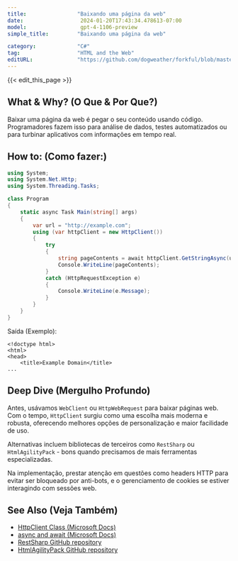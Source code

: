 ```yaml
---
title:                "Baixando uma página da web"
date:                  2024-01-20T17:43:34.478613-07:00
model:                 gpt-4-1106-preview
simple_title:         "Baixando uma página da web"

category:             "C#"
tag:                  "HTML and the Web"
editURL:              "https://github.com/dogweather/forkful/blob/master/content/pt/c-sharp/downloading-a-web-page.md"
---
```


{{< edit_this_page >}}

## What & Why? (O Que & Por Que?)
Baixar uma página da web é pegar o seu conteúdo usando código. Programadores fazem isso para análise de dados, testes automatizados ou para turbinar aplicativos com informações em tempo real.

## How to: (Como fazer:)
```C#
using System;
using System.Net.Http;
using System.Threading.Tasks;

class Program
{
    static async Task Main(string[] args)
    {
        var url = "http://example.com";
        using (var httpClient = new HttpClient())
        {
            try
            {
                string pageContents = await httpClient.GetStringAsync(url);
                Console.WriteLine(pageContents);
            }
            catch (HttpRequestException e)
            {
                Console.WriteLine(e.Message);
            }
        }
    }
}
```
Saída (Exemplo):
```plaintext
<!doctype html>
<html>
<head>
    <title>Example Domain</title>
...
```

## Deep Dive (Mergulho Profundo)
Antes, usávamos `WebClient` ou `HttpWebRequest` para baixar páginas web. Com o tempo, `HttpClient` surgiu como uma escolha mais moderna e robusta, oferecendo melhores opções de personalização e maior facilidade de uso.

Alternativas incluem bibliotecas de terceiros como `RestSharp` ou `HtmlAgilityPack` - bons quando precisamos de mais ferramentas especializadas.

Na implementação, prestar atenção em questões como headers HTTP para evitar ser bloqueado por anti-bots, e o gerenciamento de cookies se estiver interagindo com sessões web.

## See Also (Veja Também)
- [HttpClient Class (Microsoft Docs)](https://docs.microsoft.com/en-us/dotnet/api/system.net.http.httpclient?view=net-6.0)
- [async and await (Microsoft Docs)](https://docs.microsoft.com/en-us/dotnet/csharp/programming-guide/concepts/async/)
- [RestSharp GitHub repository](https://github.com/restsharp/RestSharp)
- [HtmlAgilityPack GitHub repository](https://github.com/zzzprojects/html-agility-pack)

